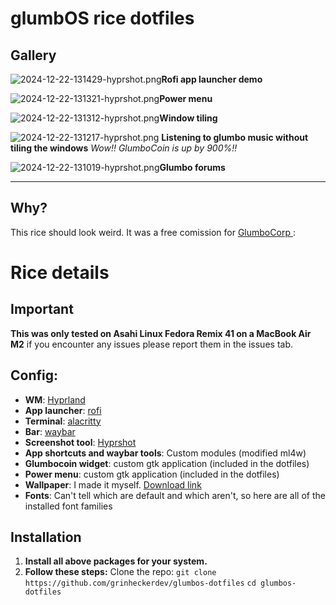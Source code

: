 # glumbOS rice dotfiles

## Gallery
![2024-12-22-131429-hyprshot.png](https://i.postimg.cc/027xJ2zG/2024-12-22-131429-hyprshot.png)**Rofi app launcher demo**

![2024-12-22-131321-hyprshot.png](https://i.postimg.cc/C5kyDmxM/2024-12-22-131321-hyprshot.png)**Power menu**

![2024-12-22-131312-hyprshot.png](https://i.postimg.cc/QN5vfYjh/2024-12-22-131312-hyprshot.png)**Window tiling**

![2024-12-22-131217-hyprshot.png](https://i.postimg.cc/Pq9F4YcC/2024-12-22-131217-hyprshot.png)
**Listening to glumbo music without tiling the windows**
*Wow!! GlumboCoin is up by 900%!!*

![2024-12-22-131019-hyprshot.png](https://i.postimg.cc/1znvf4ts/2024-12-22-131019-hyprshot.png)**Glumbo forums**

---
## Why?
This rice should look weird. It was a free comission for [GlumboCorp ](https://discord.gg/6s7eZy3QPw "https://discord.gg/6s7eZy3QPw"):
# Rice details
## Important
**This was only tested on Asahi Linux Fedora Remix 41 on a MacBook Air M2** if you encounter any issues please report them in the issues tab.

## Config:
 - **WM**: [Hyprland](https://wiki.hyprland.org/Getting-Started/Installation/)
 - **App launcher**: [rofi](https://github.com/davatorium/rofi/blob/next/INSTALL.md)
 - **Terminal**: [alacritty](https://github.com/alacritty/alacritty/blob/master/INSTALL.md)
 - **Bar**: [waybar](https://github.com/Alexays/Waybar)
 - **Screenshot tool**: [Hyprshot](https://github.com/Gustash/Hyprshot)
 - **App shortcuts and waybar tools**: Custom modules (modified ml4w)
 -  **Glumbocoin widget**: custom gtk application (included in the dotfiles)
 - **Power menu**: custom gtk application (included in the dotfiles)
 - **Wallpaper**: I made it myself. [Download link](https://i.postimg.cc/XqH5fcHh/glumbo-wallpaper.png)
 - **Fonts**: Can't tell which are default and which aren't, so here are all of the installed font families


## Installation
1) **Install all above packages for your system.**
2) **Follow these steps:**
Clone the repo:
`git clone https://github.com/grinheckerdev/glumbos-dotfiles`
`cd glumbos-dotfiles`


